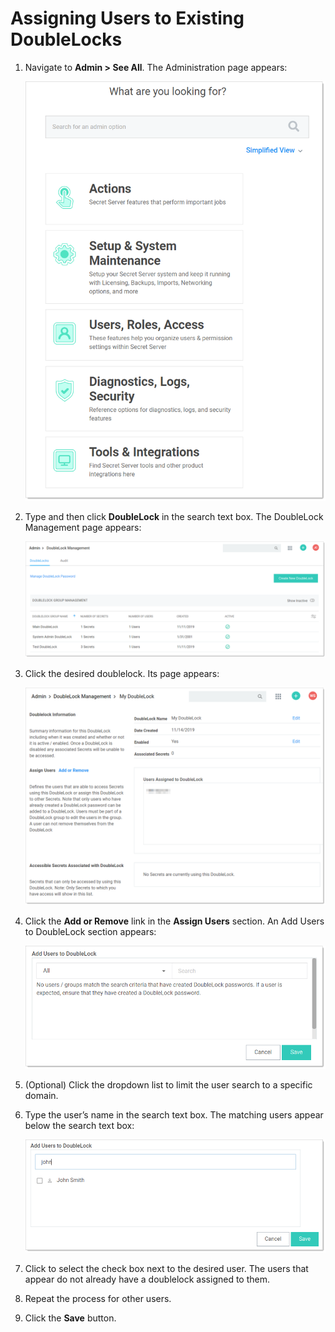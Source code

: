 [title]: # (Assigning Users to Existing DoubleLocks)
[tags]: # (XXX)
[priority]: # (40)

# Assigning Users to Existing DoubleLocks

1. Navigate to **Admin \> See All**. The Administration page appears:

   <img src="images/image-20191114142009435.png" alt="image-20191114142009435" style="zoom: 67%;" />

1. Type and then click **DoubleLock** in the search text box. The DoubleLock Management page appears:

   ![image-20191115143042406](images/image-20191115143042406.png)

1. Click the desired doublelock. Its page appears:

   ![image-20191118103959276](images/image-20191118103959276.png)

1. Click the **Add or Remove** link in the **Assign Users** section. An Add Users to DoubleLock section appears:

   ![image-20191118104242275](images/image-20191118104242275.png)

1. (Optional) Click the dropdown list to limit the user search to a specific domain.

1. Type the user’s name in the search text box. The matching users appear below the search text box:

   ![image-20191118144953352](images/image-20191118144953352.png)

1. Click to select the check box next to the desired user. The users that appear do not already have a doublelock assigned to them.

1. Repeat the process for other users.

1. Click the **Save** button.
